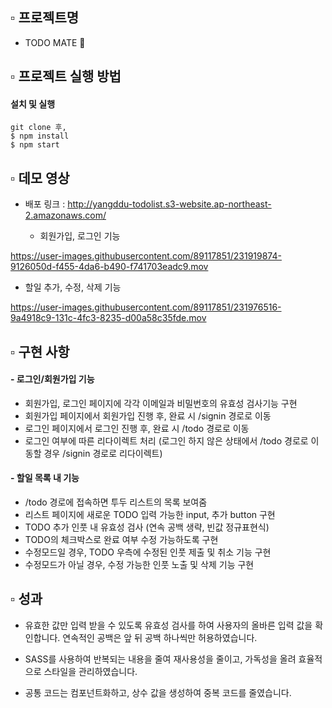 ## ▫️ 프로젝트명

- TODO MATE 🧸

## ▫️ 프로젝트 실행 방법

#### 설치 및 실행

```
git clone 후,
$ npm install
$ npm start
```

## ▫️ 데모 영상

- 배포 링크 : http://yangddu-todolist.s3-website.ap-northeast-2.amazonaws.com/

  - 회원가입, 로그인 기능

https://user-images.githubusercontent.com/89117851/231919874-9126050d-f455-4da6-b490-f741703eadc9.mov

- 할일 추가, 수정, 삭제 기능

https://user-images.githubusercontent.com/89117851/231976516-9a4918c9-131c-4fc3-8235-d00a58c35fde.mov

## ▫️ 구현 사항

#### - 로그인/회원가입 기능

- 회원가입, 로그인 페이지에 각각 이메일과 비밀번호의 유효성 검사기능 구현
- 회원가입 페이지에서 회원가입 진행 후, 완료 시 /signin 경로로 이동
- 로그인 페이지에서 로그인 진행 후, 완료 시 /todo 경로로 이동
- 로그인 여부에 따른 리다이렉트 처리 (로그인 하지 않은 상태에서 /todo 경로로 이동할 경우 /signin 경로로 리다이렉트)

#### - 할일 목록 내 기능

- /todo 경로에 접속하면 투두 리스트의 목록 보여줌
- 리스트 페이지에 새로운 TODO 입력 가능한 input, 추가 button 구현
- TODO 추가 인풋 내 유효성 검사 (연속 공백 생략, 빈값 정규표현식)
- TODO의 체크박스로 완료 여부 수정 가능하도록 구현
- 수정모드일 경우, TODO 우측에 수정된 인풋 제출 및 취소 기능 구현
- 수정모드가 아닐 경우, 수정 가능한 인풋 노출 및 삭제 기능 구현

## ▫️ 성과

- 유효한 값만 입력 받을 수 있도록 유효성 검사를 하여 사용자의 올바른 입력 값을 확인합니다. 연속적인 공백은 앞 뒤 공백 하나씩만 허용하였습니다.

- SASS를 사용하여 반복되는 내용을 줄여 재사용성을 줄이고, 가독성을 올려 효율적으로 스타일을 관리하였습니다.

- 공통 코드는 컴포넌트화하고, 상수 값을 생성하여 중복 코드를 줄였습니다.
